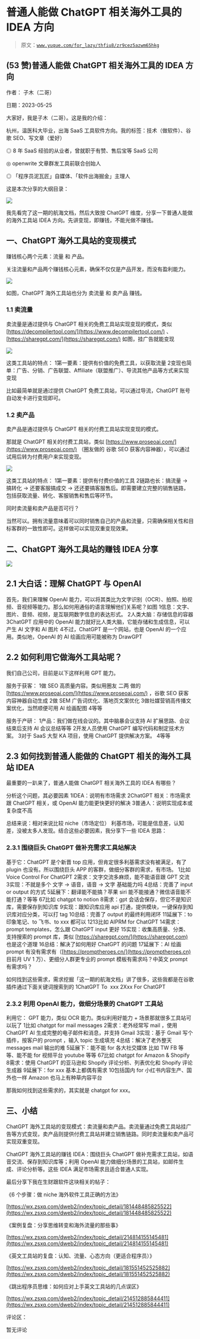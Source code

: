 # 普通人能做 ChatGPT 相关海外工具的 IDEA 方向

> 原文：[`www.yuque.com/for_lazy/thfiu8/zr9cez5azwm65hkg`](https://www.yuque.com/for_lazy/thfiu8/zr9cez5azwm65hkg)



## (53 赞)普通人能做 ChatGPT 相关海外工具的 IDEA 方向 

作者： 子木（二哥） 

日期：2023-05-25 

大家好，我是子木（二哥）。这是我的介绍： 

杭州，温医科大毕业，出海 SaaS 工具软件方向。我的标签：技术（做软件）、谷歌 SEO、写文章（爱好） 

◎ 8 年 SaaS 经验的从业者，曾就职于有赞、售后宝等 SaaS 公司 

◎ openwrite 文章群发工具前联合创始人 

◎ 「程序员泥瓦匠」自媒体、「软件出海掘金」主理人 

这是本次分享的大纲目录： 

![](img/0a404258513c0e88dc22ca94b81bb6e5.png)  

我先看完了这一期的航海文档，然后大致按 ChatGPT 维度，分享一下普通人能做的海外工具站 IDEA 方向。先讲变现，即赚钱，不能光做不赚钱。 

## 一、ChatGPT 海外工具站的变现模式 

赚钱核心两个元素：流量 和 产品。 

关注流量和产品两个赚钱核心元素，确保不仅仅是产品开发，而没有盈利能力。 

![](img/ec43d6cdccdcbc9ffc9203cdca87b960.png)  

如图，ChatGPT 海外工具站也分为 卖流量 和 卖产品 赚钱。 

### 1.1 卖流量 

卖流量是通过提供与 ChatGPT 相关的免费工具站实现变现的模式，类似 [https://decompilertool.com/](https://www.decompilertool.com/) 、[https://sharegpt.com/](https://sharegpt.com/) 如图，挂广告就能变现 

![](img/9cf536111525bb01c64107682ea0b31a.png)  

这类工具站的特点： <ne-oli index-type="0"><ne-oli-i>1</ne-oli-i><ne-oli-c class="ne-oli-content" id="u499e911e" data-lake-id="u499e911e">第一要素：提供有价值的免费工具，以获取流量</ne-oli-c></ne-oli> <ne-oli index-type="0"><ne-oli-i>2</ne-oli-i><ne-oli-c class="ne-oli-content" id="uff2d8601" data-lake-id="uff2d8601">变现也简单：广告、分销、广告联盟、Affiliate（联盟推广）、导流其他产品等方式来实现变现</ne-oli-c></ne-oli> 

比如最简单就是通过提供 ChatGPT 免费工具站，可以通过导流，ChatGPT 账号自动发卡进行变现即可。 

### 1.2 卖产品 

卖产品是通过提供与 ChatGPT 相关的付费工具站实现变现的模式。 

那就是 ChatGPT 相关的付费工具站，类似 [https://www.proseoai.com/](https://www.proseoai.com/) （圈友做的 谷歌 SEO 获客内容神器），可以通过试用后转为付费用户来实现变现。 

![](img/1fa02ac0d6313a47ea8933ffa87700f8.png)  

这类工具站的特点： <ne-oli index-type="0"><ne-oli-i>1</ne-oli-i><ne-oli-c class="ne-oli-content" id="u05d69289" data-lake-id="u05d69289">第一要素：提供有付费价值的工具</ne-oli-c></ne-oli> <ne-oli index-type="0"><ne-oli-i>2</ne-oli-i><ne-oli-c class="ne-oli-content" id="u9a27b826" data-lake-id="u9a27b826">链路也长：搞流量 -> 搞转化 -> 还要客服搞成交 -> 还还要搞客服售后。即需要建立完整的销售链路，包括获取流量、转化、客服销售和售后等环节。</ne-oli-c></ne-oli> 

同时卖流量和卖产品是否可行？ 

当然可以。拥有流量意味着可以同时销售自己的产品和流量，只需确保相关性和目标客群的一致性即可。这样做可以实现双重变现效果。 

## 二、ChatGPT 海外工具站的赚钱 IDEA 分享 

![](img/536d99763453bb5d9315daa98d7380c2.png)  

## 2.1 大白话：理解 ChatGPT 与 OpenAI 

首先，我们来理解 OpenAI 能力，可以将其类比为文字识别（OCR）、拍照、拍视频、音视频等能力。那么如何用通俗的语言理解他们关系呢？如图 <ne-oli index-type="0"><ne-oli-i>1</ne-oli-i><ne-oli-c class="ne-oli-content" id="u644b79e8" data-lake-id="u644b79e8">信息：文字、图片、音频、视频，是互联网数字信息的表达形式。</ne-oli-c></ne-oli> <ne-oli index-type="0"><ne-oli-i>2</ne-oli-i><ne-oli-c class="ne-oli-content" id="ue9cb82a0" data-lake-id="ue9cb82a0">人类大脑：存储信息的容器</ne-oli-c></ne-oli> <ne-oli index-type="0"><ne-oli-i>3</ne-oli-i><ne-oli-c class="ne-oli-content" id="ue18bd961" data-lake-id="ue18bd961">ChatGPT 应用中的 OpenAI 能力就好比人类大脑，它能存储和生成信息，可以产生 AI 文字和 AI 图片</ne-oli-c></ne-oli> <ne-oli index-type="0"><ne-oli-i>4</ne-oli-i><ne-oli-c class="ne-oli-content" id="u11d4c475" data-lake-id="u11d4c475">不过，ChatGPT 是一个网站，也是 OpenAI 的一个应用。类似地，OpenAI 的 AI 绘画应用可能被称为 DrawGPT</ne-oli-c></ne-oli> 

## 2.2 如何利用它做海外工具站呢？ 

我们自己公司，目前是以下这样利用 GPT 能力。 

服务于获客： <ne-oli index-type="0"><ne-oli-i>1</ne-oli-i><ne-oli-c class="ne-oli-content" id="u93d2523c" data-lake-id="u93d2523c">做 SEO 高质量内容。类似用圈友 二两 做的 [https://www.proseoai.com/](https://www.proseoai.com/) ，谷歌 SEO 获客内容神器自动生成</ne-oli-c></ne-oli> <ne-oli index-type="0"><ne-oli-i>2</ne-oli-i><ne-oli-c class="ne-oli-content" id="ud5f16fe4" data-lake-id="ud5f16fe4">做 SEM 广告词优化、落地页文案优化</ne-oli-c></ne-oli> <ne-oli index-type="0"><ne-oli-i>3</ne-oli-i><ne-oli-c class="ne-oli-content" id="u52b3ccb5" data-lake-id="u52b3ccb5">做社媒营销高传播文案优化，当然顺便可用 AI 绘画配图</ne-oli-c></ne-oli> <ne-oli index-type="0"><ne-oli-i>4</ne-oli-i><ne-oli-c class="ne-oli-content" id="ue4b53fe8" data-lake-id="ue4b53fe8">等等</ne-oli-c></ne-oli> 

服务于产研： <ne-oli index-type="0"><ne-oli-i>1</ne-oli-i><ne-oli-c class="ne-oli-content" id="u6e97d5e0" data-lake-id="u6e97d5e0">产品：我们做在线会议的。其中脑暴会议支持 AI 扩展思路、会议结束后支持 AI 会议总结等等</ne-oli-c></ne-oli> <ne-oli index-type="0"><ne-oli-i>2</ne-oli-i><ne-oli-c class="ne-oli-content" id="ua9c5a240" data-lake-id="ua9c5a240">开发人员使用 ChatGPT 编写代码和制定技术方案。</ne-oli-c></ne-oli> <ne-oli index-type="0"><ne-oli-i>3</ne-oli-i><ne-oli-c class="ne-oli-content" id="u29a82867" data-lake-id="u29a82867">对于 SaaS 大型 KA 项目，使用 ChatGPT 提供解决方案。</ne-oli-c></ne-oli> <ne-oli index-type="0"><ne-oli-i>4</ne-oli-i><ne-oli-c class="ne-oli-content" id="u2b2cf97d" data-lake-id="u2b2cf97d">等等</ne-oli-c></ne-oli> 

## 2.3 如何找到普通人能做的 ChatGPT 相关的海外工具站 IDEA 

最重要的一趴来了，普通人能做 ChatGPT 相关海外工具的 IDEA 有哪些？ 

分析这个问题，其必要因素 <ne-oli index-type="0"><ne-oli-i>1</ne-oli-i><ne-oli-c class="ne-oli-content" id="u877db91a" data-lake-id="u877db91a">IDEA：说明有市场需求</ne-oli-c></ne-oli> <ne-oli index-type="0"><ne-oli-i>2</ne-oli-i><ne-oli-c class="ne-oli-content" id="u00af0dfb" data-lake-id="u00af0dfb">ChatGPT 相关：市场需求跟 ChatGPT 相关，或 OpenAI 能力能更快更好的解决</ne-oli-c></ne-oli> <ne-oli index-type="0"><ne-oli-i>3</ne-oli-i><ne-oli-c class="ne-oli-content" id="u9f8e13a3" data-lake-id="u9f8e13a3">普通人：说明实现成本或复杂度不高</ne-oli-c></ne-oli> 

总结来说：相对来说比较 niche（市场定位） 利基市场，可能是信息差，认知差，没被太多人发现。结合这些必要因素，我分享下一些 IDEA 思路： 

### 2.3.1 围绕巨头 ChatGPT 做补充需求工具站解决 

基于它：ChatGPT 是个新晋 top 应用，但肯定很多利基需求没有被满足，有了 plugin 也没有。所以围绕巨头 APP 的客群，做细分客群的需求，有市场。 <ne-oli index-type="0"><ne-oli-i>1</ne-oli-i><ne-oli-c class="ne-oli-content" id="u763b5a28" data-lake-id="u763b5a28">比如 Voice Control For ChatGPT</ne-oli-c></ne-oli> <ne-oli index-type="0"><ne-oli-i>2</ne-oli-i><ne-oli-c class="ne-oli-content" id="u105ee549" data-lake-id="u105ee549">需求：文字交流多麻烦，能不能语音跟 GPT 交流</ne-oli-c></ne-oli> <ne-oli index-type="0"><ne-oli-i>3</ne-oli-i><ne-oli-c class="ne-oli-content" id="u89ecbc51" data-lake-id="u89ecbc51">实现：不就是多个 文字 -> 语音，语音 -> 文字 基础能力吗</ne-oli-c></ne-oli> <ne-oli index-type="0"><ne-oli-i>4</ne-oli-i><ne-oli-c class="ne-oli-content" id="uf686badc" data-lake-id="uf686badc">总结：完善了 input or output 的方式</ne-oli-c></ne-oli> <ne-oli index-type="0"><ne-oli-i>5</ne-oli-i><ne-oli-c class="ne-oli-content" id="u7e12cb61" data-lake-id="u7e12cb61">延展下：翻译能不能搞？苹果 siri 能不能接通？微信语音能不能打通？等等</ne-oli-c></ne-oli> <ne-oli index-type="0"><ne-oli-i>6</ne-oli-i></ne-oli><ne-oli index-type="0"><ne-oli-i>7</ne-oli-i><ne-oli-c class="ne-oli-content" id="ubda58803" data-lake-id="ubda58803">比如 chatgpt to notion</ne-oli-c></ne-oli> <ne-oli index-type="0"><ne-oli-i>8</ne-oli-i><ne-oli-c class="ne-oli-content" id="ua5b3c8ec" data-lake-id="ua5b3c8ec">需求：gpt 会话会保存，但它不是知识库，需要保存到知识库</ne-oli-c></ne-oli> <ne-oli index-type="0"><ne-oli-i>9</ne-oli-i><ne-oli-c class="ne-oli-content" id="u1177d07a" data-lake-id="u1177d07a">实现：跟知识库应用 api 打通，提供模块，一键保存到知识库对应分类，可以打 tag</ne-oli-c></ne-oli> <ne-oli index-type="0"><ne-oli-i>10</ne-oli-i><ne-oli-c class="ne-oli-content" id="u88cc7f1d" data-lake-id="u88cc7f1d">总结：完善了 output 的最终利用闭环</ne-oli-c></ne-oli> <ne-oli index-type="0"><ne-oli-i>11</ne-oli-i><ne-oli-c class="ne-oli-content" id="u422d3cdd" data-lake-id="u422d3cdd">延展下：to 印象笔记、to 飞书、to xxx 都可以</ne-oli-c></ne-oli> <ne-oli index-type="0"><ne-oli-i>12</ne-oli-i></ne-oli><ne-oli index-type="0"><ne-oli-i>13</ne-oli-i><ne-oli-c class="ne-oli-content" id="u989fa799" data-lake-id="u989fa799">比如 AIPRM for ChatGPT</ne-oli-c></ne-oli> <ne-oli index-type="0"><ne-oli-i>14</ne-oli-i><ne-oli-c class="ne-oli-content" id="u393aba94" data-lake-id="u393aba94">需求：prompt templates，怎么跟 ChatGPT input 更好</ne-oli-c></ne-oli> <ne-oli index-type="0"><ne-oli-i>15</ne-oli-i><ne-oli-c class="ne-oli-content" id="u248945ec" data-lake-id="u248945ec">实现：收集高质量、分类、支持搜索的 prompt 库，类似 [https://sharegpt.com/](https://sharegpt.com) 也是这个道理</ne-oli-c></ne-oli> <ne-oli index-type="0"><ne-oli-i>16</ne-oli-i><ne-oli-c class="ne-oli-content" id="u1311ceb1" data-lake-id="u1311ceb1">总结：解决了如何用好 ChatGPT 的问题</ne-oli-c></ne-oli> <ne-oli index-type="0"><ne-oli-i>17</ne-oli-i><ne-oli-c class="ne-oli-content" id="u8e498f9f" data-lake-id="u8e498f9f">延展下：AI 绘画 prompt 有没有需求有（[https://promptheroes.cn/](https://promptheroes.cn) 目前月 UV 1 万）、更细分人群更专业的 prompt 模板有需求吗？中英文 prompt 有需求吗？</ne-oli-c></ne-oli> 

如何找到这些需求，需求挖掘「这一期的航海文档」讲了很多，这些我都是在谷歌插件通过下面关键词搜索到的 <ne-oli index-type="0"><ne-oli-i>1</ne-oli-i><ne-oli-c class="ne-oli-content" id="uad53c3e8" data-lake-id="uad53c3e8">ChatGPT To  xxx</ne-oli-c></ne-oli> <ne-oli index-type="0"><ne-oli-i>2</ne-oli-i><ne-oli-c class="ne-oli-content" id="u212e9a72" data-lake-id="u212e9a72">Xxx For ChatGPT</ne-oli-c></ne-oli> 

### 2.3.2 利用 OpenAI 能力，做细分场景的 ChatGPT 工具站 

利用它： GPT 能力，类似 OCR 能力。类似利用好能力 + 场景那就很多工具站可以玩了 <ne-oli index-type="0"><ne-oli-i>1</ne-oli-i><ne-oli-c class="ne-oli-content" id="u702a4f1a" data-lake-id="u702a4f1a">比如 chatgpt for mail messages</ne-oli-c></ne-oli> <ne-oli index-type="0"><ne-oli-i>2</ne-oli-i><ne-oli-c class="ne-oli-content" id="ucd2b4665" data-lake-id="ucd2b4665">需求：老外经常写 mail ，使用 ChatGPT AI 生成完整的电子邮件和消息，并支持 Gmail</ne-oli-c></ne-oli> <ne-oli index-type="0"><ne-oli-i>3</ne-oli-i><ne-oli-c class="ne-oli-content" id="u73d3fa1c" data-lake-id="u73d3fa1c">实现：基于 Gmail 写个插件，按客户的 prompt ，输入 topic 生成填充</ne-oli-c></ne-oli> <ne-oli index-type="0"><ne-oli-i>4</ne-oli-i><ne-oli-c class="ne-oli-content" id="uf0902890" data-lake-id="uf0902890">总结：解决了老外整天 messages mail 输出的难</ne-oli-c></ne-oli> <ne-oli index-type="0"><ne-oli-i>5</ne-oli-i><ne-oli-c class="ne-oli-content" id="u4b690554" data-lake-id="u4b690554">延展下：能不能 for 各大社交媒体 比如 TW FB 等等、能不能 for 视频平台 youtube 等等</ne-oli-c></ne-oli> <ne-oli index-type="0"><ne-oli-i>6</ne-oli-i></ne-oli><ne-oli index-type="0"><ne-oli-i>7</ne-oli-i><ne-oli-c class="ne-oli-content" id="uf4eefa5e" data-lake-id="uf4eefa5e">比如 chatgpt for Amazon & Shopify</ne-oli-c></ne-oli> <ne-oli index-type="0"><ne-oli-i>8</ne-oli-i><ne-oli-c class="ne-oli-content" id="ubd9a132d" data-lake-id="ubd9a132d">需求：使用 ChatGPT 的亚马逊和 Shopify 评论分析、列表优化和 Shopify 评论生成器</ne-oli-c></ne-oli> <ne-oli index-type="0"><ne-oli-i>9</ne-oli-i><ne-oli-c class="ne-oli-content" id="u5afe07f2" data-lake-id="u5afe07f2">延展下：for xxx 基本上都偶有需求</ne-oli-c></ne-oli> <ne-oli index-type="0"><ne-oli-i>10</ne-oli-i><ne-oli-c class="ne-oli-content" id="u9b8ced32" data-lake-id="u9b8ced32">包括国内 for 小红书内容生产、国外也一样 Amazon 也马上有种草内容平台</ne-oli-c></ne-oli> 

那我如何找到这些需求的，其实就是 chatgpt for xxx。 

## 三、小结 

ChatGPT 海外工具站的变现模式：卖流量和卖产品。卖流量通过免费工具站挂广告等方式变现，卖产品则提供付费工具站并建立销售链路。同时卖流量和卖产品可实现双重变现。 

ChatGPT 海外工具站的赚钱 IDEA：围绕巨头 ChatGPT 做补充需求工具站，如语音交流、保存到知识库等；利用 OpenAI 能力做细分场景的工具站，如邮件生成、评论分析等。这些 IDEA 满足市场需求且适合普通人实现。 

最后分享下我在生财跟软件这块相关的帖子： 

《6 个步骤：做 niche 海外软件工具正确的方法》 

[https://wx.zsxq.com/dweb2/index/topic_detail/181448485825522](https://wx.zsxq.com/dweb2/index/topic_detail/181448485825522) 

《案例复盘：分享思维转变和海外流量的那些事》 

[https://wx.zsxq.com/dweb2/index/topic_detail/214814155145481](https://wx.zsxq.com/dweb2/index/topic_detail/214814155145481) 

《英文工具站的复盘：认知、流量、心态方向（更适合程序员）》 

[https://wx.zsxq.com/dweb2/index/topic_detail/181551452525882](https://wx.zsxq.com/dweb2/index/topic_detail/181551452525882) 

《跳出程序员思维：如何应对上手英文工具站的几点误区》 

[https://wx.zsxq.com/dweb2/index/topic_detail/214512885844411](https://wx.zsxq.com/dweb2/index/topic_detail/214512885844411) 

评论区： 

暂无评论
